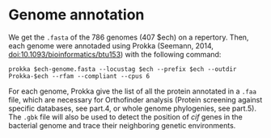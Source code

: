 # Genome annotation

We get the `.fasta` of the 786 genomes (407 $ech) on a repertory. Then, each genome were annotaded using Prokka (Seemann, 2014, <doi:10.1093/bioinformatics/btu153>) with the following command:

```
prokka $ech-genome.fasta --locustag $ech --prefix $ech --outdir Prokka-$ech --rfam --compliant --cpus 6
```

For each genome, Prokka give the list of all the protein annotated in a `.faa` file, which are necessary for Orthofinder analysis (Protein screening against specific databases, see part.4, or whole genome phylogenies, see part.5). The `.gbk` file will also be used to detect the position of *cif* genes in the bacterial genome and trace their neighboring genetic environments.
